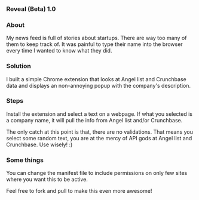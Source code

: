 ### Reveal (Beta) 1.0

### About
My news feed is full of stories about startups. There are way too many of them to keep track of. It was painful to type their name into the browser every time I wanted to know what they did.

### Solution
I built a simple Chrome extension that looks at Angel list and Crunchbase data and displays an non-annoying popup with the company's description.


### Steps
Install the extension and select a text on a webpage. If what you selected is a company name, it will pull the info from Angel list and/or Crunchbase.

The only catch at this point is that, there are no validations. That means you select some random text, you are at the mercy of API gods at Angel list and Crunchbase. Use wisely! :)

### Some things
You can change the manifest file to include permissions on only few sites where you want this to be active.

Feel free to fork and pull to make this even more awesome!